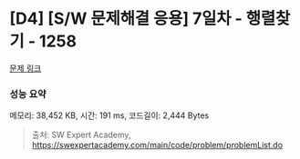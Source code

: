 # [D4] [S/W 문제해결 응용] 7일차 - 행렬찾기 - 1258 

[문제 링크](https://swexpertacademy.com/main/code/problem/problemDetail.do?contestProbId=AV18LoAqItcCFAZN) 

### 성능 요약

메모리: 38,452 KB, 시간: 191 ms, 코드길이: 2,444 Bytes



> 출처: SW Expert Academy, https://swexpertacademy.com/main/code/problem/problemList.do